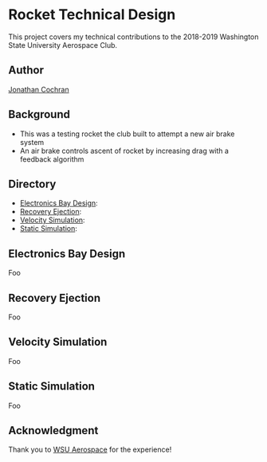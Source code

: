 # Rocket Technical Design

This project covers my technical contributions to the 2018-2019 Washington State University Aerospace Club.

<!-- <img src="docs/ref/harbinger4_liftoff.PNG" alt="harbinger4_liftoff" width="275"/> -->

## Author

[Jonathan Cochran](https://github.com/ionzzu)

## Background

- This was a testing rocket the club built to attempt a new air brake system
- An air brake controls ascent of rocket by increasing drag with a feedback algorithm

## Directory
- [Electronics Bay Design](#electronics-bay-design): 
- [Recovery Ejection](#recovery-ejection): 
- [Velocity Simulation](#velocity-simulation): 
- [Static Simulation](#static-simulation): 

## Electronics Bay Design

Foo

## Recovery Ejection

Foo

## Velocity Simulation

Foo

## Static Simulation

Foo

## Acknowledgment

Thank you to [WSU Aerospace](https://hub.wsu.edu/aerospace/) for the experience!
